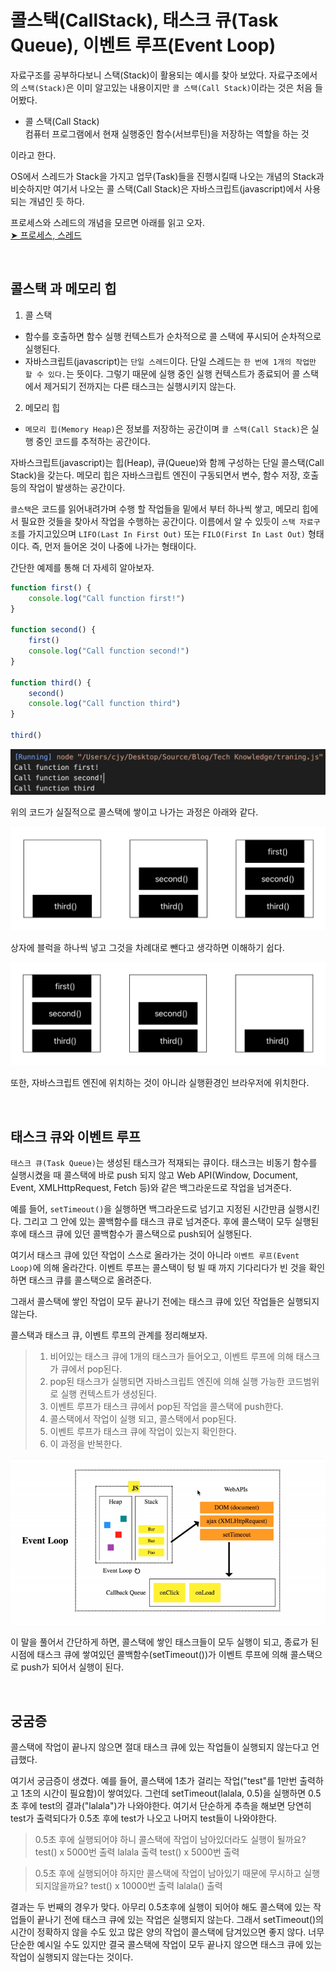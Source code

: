# 콜스택(CallStack), 태스크 큐(Task Queue), 이벤트 루프(Event Loop)
자료구조를 공부하다보니 스택(Stack)이 활용되는 예시를 찾아 보았다. 자료구조에서의 `스택(Stack)`은 이미 알고있는 내용이지만 `콜 스택(Call Stack)`이라는 것은 처음 들어봤다.

- 콜 스택(Call Stack)<br>
컴퓨터 프로그램에서 현재 실행중인 함수(서브루틴)을 저장하는 역할을 하는 것

이라고 한다.

OS에서 스레드가 Stack을 가지고 업무(Task)들을 진행시킬때 나오는 개념의 Stack과 비슷하지만 여기서 나오는 콜 스택(Call Stack)은 자바스크립트(javascript)에서 사용되는 개념인 듯 하다.

프로세스와 스레드의 개념을 모르면 아래를 읽고 오자.<br>
[➤ 프로세스, 스레드](https://github.com/laagom/Tech-Knowledge/blob/main/Computer%20Science/Operating%20System/%ED%94%84%EB%A1%9C%EC%84%B8%EC%8A%A4(Process)%2C%20%EC%8A%A4%EB%A0%88%EB%93%9C(Thread).md)

<br>

## 콜스택 과 메모리 힙
1. 콜 스택<br>
- 함수를 호출하면 함수 실행 컨텍스트가 순차적으로 콜 스택에 푸시되어 순차적으로 실행된다.
- 자바스크립트(javascript)는 `단일 스레드`이다. 단일 스레드는 `한 번에 1개의 작업만 할 수 있다.`는 뜻이다. 그렇기 때문에 실행 중인 실행 컨텍스트가 종료되어 콜 스택에서 제거되기 전까지는 다른 태스크는 실행시키지 않는다.

2. 메모리 힙<br>
- `메모리 힙(Memory Heap)`은 정보를 저장하는 공간이며 `콜 스택(Call Stack)`은 실행 중인 코드를 추적하는 공간이다.

자바스크립트(javascript)는 힙(Heap), 큐(Queue)와 함께 구성하는 단일 콜스택(Call Stack)을 갖는다. 메모리 힙은 자바스크립트 엔진이 구동되면서 변수, 함수 저장, 호출 등의 작업이 발생하는 공간이다.

`콜스택`은 코드를 읽어내려가며 수행 할 작업들을 밑에서 부터 하나씩 쌓고, 메모리 힙에서 필요한 것들을 찾아서 작업을 수행하는 공간이다. 이름에서 알 수 있듯이 `스택 자료구조`를 가지고있으며 `LIFO(Last In First Out)` 또는 `FILO(First In Last Out)` 형태이다. 즉, 먼저 들어온 것이 나중에 나가는 형태이다.


간단한 예제를 통해 더 자세히 알아보자.
```javascript
function first() { 
    console.log("Call function first!")
}

function second() {
    first()
    console.log("Call function second!")
}

function third() { 
    second()
    console.log("Call function third")
}

third()
```

![Alt text](../../resources/call%20stack-001.png)

위의 코드가 실질적으로 콜스택에 쌓이고 나가는 과정은 아래와 같다.

![Alt text](../../resources/call%20stack-002.png)

상자에 블럭을 하나씩 넣고 그것을 차례대로 뺀다고 생각하면 이해하기 쉽다.

![Alt text](../../resources/%08call%20stack-003.png)

또한, 자바스크립트 엔진에 위치하는 것이 아니라 실행환경인 브라우저에 위치한다.

<br>

## 태스크 큐와 이벤트 루프
`태스크 큐(Task Queue)`는 생성된 태스크가 적재되는 큐이다. 태스크는 비동기 함수를 실행시켰을 때 콜스택에 바로 push 되지 않고 Web API(Window, Document, Event, XMLHttpRequest, Fetch 등)와 같은 백그라운드로 작업을 넘겨준다.

예를 들어, `setTimeout()`을 실행하면 백그라운드로 넘기고 지정된 시간만큼 실행시킨다. 그리고 그 안에 있는 콜백함수를 태스크 큐로 넘겨준다. 후에 콜스택이 모두 실행된 후에 태스크 큐에 있던 콜백함수가 콜스택으로 push되어 실행된다.

여기서 태스크 큐에 있던 작업이 스스로 올라가는 것이 아니라 `이벤트 루프(Event Loop)`에 의해 올라간다. 이벤트 루프는 콜스택이 텅 빌 때 까지 기다리다가 빈 것을 확인하면 태스크 큐를 콜스택으로 올려준다.

그래서 콜스택에 쌓인 작업이 모두 끝나기 전에는 태스크 큐에 있던 작업들은 실행되지 않는다.

콜스택과 태스크 큐, 이벤트 루프의 관계를 정리해보자.

> 1. 비어있는 태스크 큐에 1개의 태스크가 들어오고, 이벤트 루프에 의해 태스크가 큐에서 pop된다.
> 2. pop된 태스크가 실행되면 자바스크립트 엔진에 의해 실행 가능한 코드범위로 실행 컨텍스트가 생성된다.
> 3. 이벤트 루프가 태스크 큐에서 pop된 작업을 콜스택에 push한다.
> 4. 콜스택에서 작업이 실행 되고, 콜스택에서 pop된다.
> 5. 이벤트 루프가 태스크 큐에 작업이 있는지 확인한다.
> 6. 이 과정을 반복한다.

![Alt text](../../resources/event%20loop-001.gif)

이 말을 풀어서 간단하게 하면, 콜스택에 쌓인 태스크들이 모두 실행이 되고, 종료가 된 시점에 태스크 큐에 쌓여있던 콜백함수(setTimeout())가 이벤트 루프에 의해 콜스택으로 push가 되어서 실행이 된다.

<br>

## 궁굼증
콜스택에 작업이 끝나지 않으면 절대 태스크 큐에 있는 작업들이 실행되지 않는다고 언급했다. 

여기서 궁금증이 생겼다. 예를 들어, 콜스택에 1초가 걸리는 작업("test"를 1만번 출력하고 1초의 시간이 필요함)이 쌓여있다. 그런데 setTimeout(lalala, 0.5)을 실행하면 0.5초 후에 test의 결과("lalala")가 나와야한다. 여기서 단순하게 추측을 해보면 당연히 test가 출력되다가 0.5초 후에 test가 나오고 나머지 test들이 나와야한다.

> 0.5초 후에 실행되어야 하니 콜스택에 작업이 남아있더라도 실행이 될까요?
> test() x 5000번 출력
> lalala 출력
> test() x 5000번 출력

> 0.5초 후에 실행되어야 하지만 콜스택에 작업이 남아있기 때문에 무시하고 실행되지않을까요?
> test() x 10000번 출력
> lalala() 출력

결과는 두 번째의 경우가 맞다. 아무리 0.5초후에 실행이 되어야 해도 콜스택에 있는 작업들이 끝나기 전에 태스크 큐에 있는 작업은 실행되지 않는다. 그래서 setTimeout()의 시간이 정확하지 않을 수도 있고 많은 양의 작업이 콜스택에 담겨있으면 좋지 않다. 너무 단순한 예시일 수도 있지만 결국 콜스택에 작업이 모두 끝나지 않으면 태스크 큐에 있는 작업이 실행되지 않는다는 것이다.